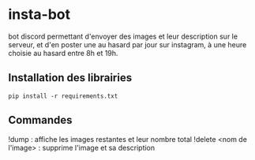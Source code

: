 # insta-bot
bot discord permettant d'envoyer des images et leur description sur le serveur, et d'en poster une au hasard par jour sur instagram, à une heure choisie au hasard entre 8h et 19h.

## Installation des librairies
`pip install -r requirements.txt`

## Commandes
!dump : affiche les images restantes et leur nombre total
!delete <nom de l'image> : supprime l'image et sa description
